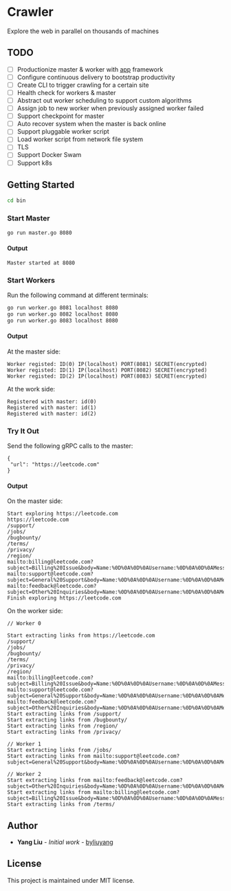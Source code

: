 # Crawler
Explore the web in parallel on thousands of machines

## TODO

- [ ] Productionize master & worker with [app](https://api.short-d.com/r/fw) framework
- [ ] Configure continuous delivery to bootstrap productivity
- [ ] Create CLI to trigger crawling for a certain site
- [ ] Health check for workers & master
- [ ] Abstract out worker scheduling to support custom algorithms
- [ ] Assign job to new worker when previously assigned worker failed
- [ ] Support checkpoint for master
- [ ] Auto recover system when the master is back online
- [ ] Support pluggable worker script
- [ ] Load worker script from network file system
- [ ] TLS
- [ ] Support Docker Swam
- [ ] Support k8s

## Getting Started

```bash
cd bin
```

### Start Master

```bash
go run master.go 8080
```

#### Output

```
Master started at 8080
```

### Start Workers

Run the following command at different terminals:

```bash
go run worker.go 8081 localhost 8080
go run worker.go 8082 localhost 8080
go run worker.go 8083 localhost 8080
```

#### Output
At the master side:

```
Worker registed: ID(0) IP(localhost) PORT(8081) SECRET(encrypted)
Worker registed: ID(1) IP(localhost) PORT(8082) SECRET(encrypted)
Worker registed: ID(2) IP(localhost) PORT(8083) SECRET(encrypted)
```

At the work side:

```
Registered with master: id(0)
Registered with master: id(1)
Registered with master: id(2)
```

### Try It Out

Send the following gRPC calls to the master:

```grpc
{
 "url": "https://leetcode.com"
}
```

#### Output

On the master side:

```
Start exploring https://leetcode.com
https://leetcode.com
/support/
/jobs/
/bugbounty/
/terms/
/privacy/
/region/
mailto:billing@leetcode.com?subject=Billing%20Issue&body=Name:%0D%0A%0D%0AUsername:%0D%0A%0D%0AMessage:%0D%0A%0D%0A
mailto:support@leetcode.com?subject=General%20Support&body=Name:%0D%0A%0D%0AUsername:%0D%0A%0D%0AMessage:%0D%0A%0D%0A
mailto:feedback@leetcode.com?subject=Other%20Inquiries&body=Name:%0D%0A%0D%0AUsername:%0D%0A%0D%0AMessage:%0D%0A%0D%0A
Finish exploring https://leetcode.com

```

On the worker side:

```
// Worker 0

Start extracting links from https://leetcode.com
/support/
/jobs/
/bugbounty/
/terms/
/privacy/
/region/
mailto:billing@leetcode.com?subject=Billing%20Issue&body=Name:%0D%0A%0D%0AUsername:%0D%0A%0D%0AMessage:%0D%0A%0D%0A
mailto:support@leetcode.com?subject=General%20Support&body=Name:%0D%0A%0D%0AUsername:%0D%0A%0D%0AMessage:%0D%0A%0D%0A
mailto:feedback@leetcode.com?subject=Other%20Inquiries&body=Name:%0D%0A%0D%0AUsername:%0D%0A%0D%0AMessage:%0D%0A%0D%0A
Start extracting links from /support/
Start extracting links from /bugbounty/
Start extracting links from /region/
Start extracting links from /privacy/
```

```
// Worker 1
Start extracting links from /jobs/
Start extracting links from mailto:support@leetcode.com?subject=General%20Support&body=Name:%0D%0A%0D%0AUsername:%0D%0A%0D%0AMessage:%0D%0A%0D%0A
```

```
// Worker 2
Start extracting links from mailto:feedback@leetcode.com?subject=Other%20Inquiries&body=Name:%0D%0A%0D%0AUsername:%0D%0A%0D%0AMessage:%0D%0A%0D%0A
Start extracting links from mailto:billing@leetcode.com?subject=Billing%20Issue&body=Name:%0D%0A%0D%0AUsername:%0D%0A%0D%0AMessage:%0D%0A%0D%0A
Start extracting links from /terms/
```

## Author

- **Yang Liu** - *Initial work* - [byliuyang](https://github.com/byliuyang)

## License
This project is maintained under MIT license.

